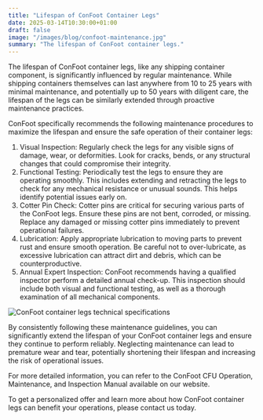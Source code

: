 ```yaml
---
title: "Lifespan of ConFoot Container Legs"
date: 2025-03-14T10:30:00+01:00
draft: false
image: "/images/blog/confoot-maintenance.jpg"
summary: "The lifespan of ConFoot container legs."
---
```


The lifespan of ConFoot container legs, like any shipping container component, is significantly influenced by regular maintenance. While shipping containers themselves can last anywhere from 10 to 25 years with minimal maintenance, and potentially up to 50 years with diligent care, the lifespan of the legs can be similarly extended through proactive maintenance practices.

ConFoot specifically recommends the following maintenance procedures to maximize the lifespan and ensure the safe operation of their container legs:

1.  Visual Inspection: Regularly check the legs for any visible signs of damage, wear, or deformities. Look for cracks, bends, or any structural changes that could compromise their integrity.
2.  Functional Testing: Periodically test the legs to ensure they are operating smoothly. This includes extending and retracting the legs to check for any mechanical resistance or unusual sounds. This helps identify potential issues early on.
3.  Cotter Pin Check: Cotter pins are critical for securing various parts of the ConFoot legs. Ensure these pins are not bent, corroded, or missing. Replace any damaged or missing cotter pins immediately to prevent operational failures.
4.  Lubrication: Apply appropriate lubrication to moving parts to prevent rust and ensure smooth operation. Be careful not to over-lubricate, as excessive lubrication can attract dirt and debris, which can be counterproductive.
5.  Annual Expert Inspection: ConFoot recommends having a qualified inspector perform a detailed annual check-up. This inspection should include both visual and functional testing, as well as a thorough examination of all mechanical components.

![ConFoot container legs technical specifications](/images/blog/technicka-specifikace-nohy-confott-CF.png)

By consistently following these maintenance guidelines, you can significantly extend the lifespan of your ConFoot container legs and ensure they continue to perform reliably. Neglecting maintenance can lead to premature wear and tear, potentially shortening their lifespan and increasing the risk of operational issues.

For more detailed information, you can refer to the ConFoot CFU Operation, Maintenance, and Inspection Manual available on our website.

To get a personalized offer and learn more about how ConFoot container legs can benefit your operations, please contact us today.